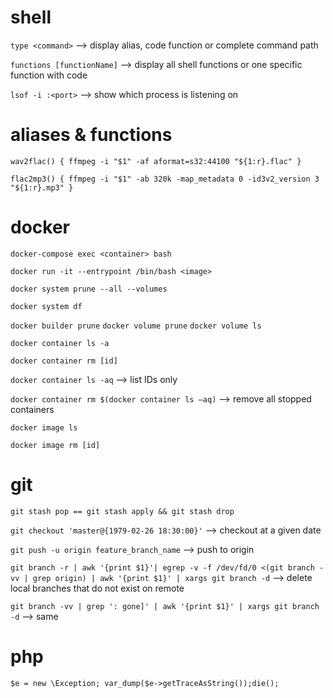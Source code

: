 # shell

`type <command>` --> display alias, code function or complete command path

`functions [functionName]` --> display all shell functions or one specific function with code

`lsof -i :<port>` --> show which process is listening on <port>

# aliases & functions

`wav2flac() { ffmpeg -i "$1" -af aformat=s32:44100 "${1:r}.flac" }`

`flac2mp3() { ffmpeg -i "$1" -ab 320k -map_metadata 0 -id3v2_version 3 "${1:r}.mp3" }`

# docker

`docker-compose exec <container> bash`

`docker run -it --entrypoint /bin/bash <image>`

`docker system prune --all --volumes`

`docker system df`

`docker builder prune`
`docker volume prune`
`docker volume ls`

`docker container ls -a`

`docker container rm [id]`

`docker container ls -aq` --> list IDs only

`docker container rm $(docker container ls –aq)` --> remove all stopped containers

`docker image ls`

`docker image rm [id]`

# git

`git stash pop == git stash apply && git stash drop`

`git checkout 'master@{1979-02-26 18:30:00}'` --> checkout at a given date

`git push -u origin feature_branch_name` --> push to origin

`git branch -r | awk '{print $1}'| egrep -v -f /dev/fd/0 <(git branch -vv | grep origin) | awk '{print $1}' | xargs git branch -d` --> delete local branches that do not exist on remote

`git branch -vv | grep ': gone]' | awk '{print $1}' | xargs git branch -d` --> same

# php
`$e = new \Exception; var_dump($e->getTraceAsString());die();`
